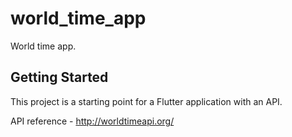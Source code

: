 # world_time_app

World time app.

## Getting Started

This project is a starting point for a Flutter application with an API.

API reference - http://worldtimeapi.org/
